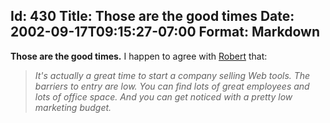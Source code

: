 Id: 430
Title: Those are the good times
Date: 2002-09-17T09:15:27-07:00
Format: Markdown
--------------
**Those are the good times.** I happen to agree with
[Robert](http://radio.weblogs.com/0001011/2002/09/16.html#a1462) that:

> *It's actually a great time to start a company selling Web tools. The
> barriers to entry are low. You can find lots of great employees and
> lots of office space. And you can get noticed with a pretty low
> marketing budget.*
